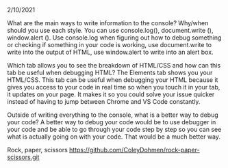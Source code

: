 2/10/2021

What are the main ways to write information to the console? Why/when should you use each style. You can use console.log(), document.write (), window.alert (). Use console.log when figuring out how to debug something or checking if something in your code is working, use document.write to write into the output of HTML, use window.alert to write into an alert box.

Which tab allows you to see the breakdown of HTML/CSS and how can this tab be useful when debugging HTML? The Elements tab shows you your HTML/CSS. This tab can be useful when debugging your HTML because it gives you access to your code in real time so when you touch it in your tab, it updates on your page. It makes it so you could solve your issue quicker instead of having to jump between Chrome and VS Code constantly.

Outside of writing everything to the console, what is a better way to debug your code? A better way to debug your code would be to use debugger in your code and be able to go through your code step by step so you can see what is actually going on with your code. That would be a much better way.



Rock, paper, scissors 
https://github.com/ColeyDohmen/rock-paper-scissors.git